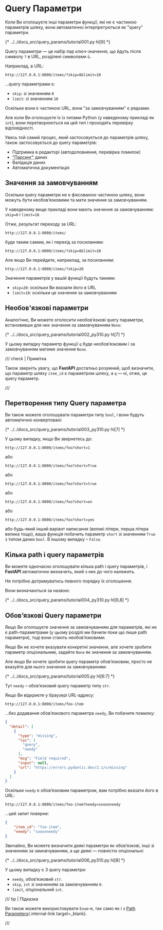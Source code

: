# Query Параметри

Коли Ви оголошуєте інші параметри функції, які не є частиною параметрів шляху, вони автоматично інтерпретуються як "query" параметри.

{* ../../docs_src/query_params/tutorial001.py hl[9] *}

Query параметри — це набір пар ключ-значення, що йдуть після символу `?` в URL, розділені символами `&`.

Наприклад, в URL:

```
http://127.0.0.1:8000/items/?skip=0&limit=10
```

...query параметрами є:

* `skip`: зі значенням `0`
* `limit`: зі значенням `10`

Оскільки вони є частиною URL, вони "за замовчуванням" є рядками.

Але коли Ви оголошуєте їх із типами Python (у наведеному прикладі як `int`), вони перетворюються на цей тип і проходять перевірку відповідності.

Увесь той самий процес, який застосовується до параметрів шляху, також застосовується до query параметрів:

* Підтримка в редакторі (автодоповнення, перевірка помилок)
* <abbr title="перетворення рядка, що надходить з HTTP-запиту, у типи даних Python">"Парсинг"</abbr> даних
* Валідація даних
* Автоматична документація


## Значення за замовчуванням

Оскільки query параметри не є фіксованою частиною шляху, вони можуть бути необов’язковими та мати значення за замовчуванням.

У наведеному вище прикладі вони мають значення за замовчуванням: `skip=0` і `limit=10`.

Отже, результат переходу за URL:

```
http://127.0.0.1:8000/items/
```
буде таким самим, як і перехід за посиланням:

```
http://127.0.0.1:8000/items/?skip=0&limit=10
```

Але якщо Ви перейдете, наприклад, за посиланням:

```
http://127.0.0.1:8000/items/?skip=20
```

Значення параметрів у вашій функції будуть такими:

* `skip=20`: оскільки Ви вказали його в URL
* `limit=10`: оскільки це значення за замовчуванням

## Необов'язкові параметри

Аналогічно, Ви можете оголосити необов’язкові query параметри, встановивши для них значення за замовчуванням `None`:

{* ../../docs_src/query_params/tutorial002_py310.py hl[7] *}

У цьому випадку параметр функції `q` буде необов’язковим і за замовчуванням матиме значення `None`.

/// check | Примітка

Також зверніть увагу, що **FastAPI** достатньо розумний, щоб визначити, що параметр шляху `item_id` є параметром шляху, а `q` — ні, отже, це query параметр.

///

## Перетворення типу Query параметра

Ви також можете оголошувати параметри типу `bool`, і вони будуть автоматично конвертовані:

{* ../../docs_src/query_params/tutorial003_py310.py hl[7] *}

У цьому випадку, якщо Ви звернетесь до:


```
http://127.0.0.1:8000/items/foo?short=1
```

або

```
http://127.0.0.1:8000/items/foo?short=True
```

або

```
http://127.0.0.1:8000/items/foo?short=true
```

або

```
http://127.0.0.1:8000/items/foo?short=on
```

або

```
http://127.0.0.1:8000/items/foo?short=yes
```

або будь-який інший варіант написання (великі літери, перша літера велика тощо), ваша функція побачить параметр `short` зі значенням `True` з типом даних `bool`. В іншому випадку – `False`.

## Кілька path і query параметрів

Ви можете одночасно оголошувати кілька path і query параметрів, і **FastAPI** автоматично визначить, який з них до чого належить.


Не потрібно дотримуватись певного порядку їх оголошення.

Вони визначаються за назвою:

{* ../../docs_src/query_params/tutorial004_py310.py hl[6,8] *}

## Обов’язкові Query параметри

Якщо Ви оголошуєте значення за замовчуванням для параметрів, які не є path-параметрами (у цьому розділі ми бачили поки що лише path параметри), тоді вони стають необов’язковими.

Якщо Ви не хочете вказувати конкретні значення, але хочете зробити параметр опціональним, задайте `None` як значення за замовчуванням.

Але якщо Ви хочете зробити query параметр обов’язковим, просто не вказуйте для нього значення за замовчуванням:

{* ../../docs_src/query_params/tutorial005.py hl[6:7] *}

Тут `needy` – обов’язковий query параметр типу `str`.

Якщо Ви відкриєте у браузері URL-адресу:

```
http://127.0.0.1:8000/items/foo-item
```

...без додавання обов’язкового параметра `needy`, Ви побачите помилку:

```JSON
{
  "detail": [
    {
      "type": "missing",
      "loc": [
        "query",
        "needy"
      ],
      "msg": "Field required",
      "input": null,
      "url": "https://errors.pydantic.dev/2.1/v/missing"
    }
  ]
}
```

Оскільки `needy`  є обов’язковим параметром, вам потрібно вказати його в URL:

```
http://127.0.0.1:8000/items/foo-item?needy=sooooneedy
```

...цей запит поверне:

```JSON
{
    "item_id": "foo-item",
    "needy": "sooooneedy"
}
```


Звичайно, Ви можете визначити деякі параметри як обов’язкові, інші зі значенням за замовчуванням, а ще деякі — повністю опціональні:

{* ../../docs_src/query_params/tutorial006_py310.py hl[8] *}

У цьому випадку є 3 query параметри:

* `needy`, обов’язковий `str`.
* `skip`, `int` зі значенням за замовчуванням `0`.
* `limit`, опціональний `int`.


/// tip | Підказка

Ви також можете використовувати `Enum`-и, так само як і з [Path Parameters](path-params.md#predefined-values){.internal-link target=_blank}.

///
